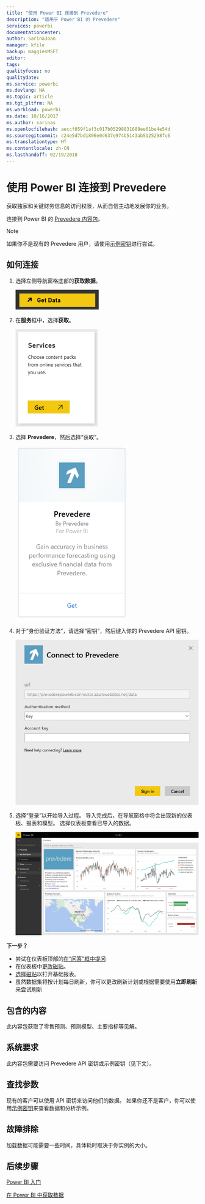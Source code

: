```yaml
---
title: "使用 Power BI 连接到 Prevedere"
description: "适用于 Power BI 的 Prevedere"
services: powerbi
documentationcenter: 
author: SarinaJoan
manager: kfile
backup: maggiesMSFT
editor: 
tags: 
qualityfocus: no
qualitydate: 
ms.service: powerbi
ms.devlang: NA
ms.topic: article
ms.tgt_pltfrm: NA
ms.workload: powerbi
ms.date: 10/16/2017
ms.author: sarinas
ms.openlocfilehash: aeccf059f1af3c017b05298831689ee61be4e54d
ms.sourcegitcommit: c24e5d7bd1806e0d637e974b5143ab5125298fc6
ms.translationtype: HT
ms.contentlocale: zh-CN
ms.lasthandoff: 02/19/2018
---
```

# <a name="connect-to-prevedere-with-power-bi"></a>使用 Power BI 连接到 Prevedere
获取独家和关键财务信息的访问权限，从而自信主动地发展你的业务。

连接到 Power BI 的 [ Prevedere 内容包](https://app.powerbi.com/getdata/services/prevedere)。

>[!NOTE]
>如果你不是现有的 Prevedere 用户，请使用[示例密钥](https://prevederepowerbiconnector.azurewebsites.net/static/learnmore.html)进行尝试。

## <a name="how-to-connect"></a>如何连接
1. 选择左侧导航窗格底部的**获取数据**。
   
   ![](media/service-connect-to-prevedere/getdata.png)
2. 在**服务**框中，选择**获取**。
   
   ![](media/service-connect-to-prevedere/services.png)
3. 选择 **Prevedere**，然后选择“获取”。
   
   ![](media/service-connect-to-prevedere/connect.png)
4. 对于“身份验证方法”，请选择“密钥”，然后键入你的 Prevedere API 密钥。
   
    ![](media/service-connect-to-prevedere/creds.png)
5. 选择“登录”以开始导入过程。 导入完成后，在导航窗格中将会出现新的仪表板、报表和模型。 选择仪表板查看已导入的数据。
   
     ![](media/service-connect-to-prevedere/dashboard.png)

**下一步？**

* 尝试在仪表板顶部的[在“问答”框中提问](power-bi-q-and-a.md)
* 在仪表板中[更改磁贴](service-dashboard-edit-tile.md)。
* [选择磁贴](service-dashboard-tiles.md)以打开基础报表。
* 虽然数据集将按计划每日刷新，你可以更改刷新计划或根据需要使用**立即刷新**来尝试刷新

## <a name="whats-included"></a>包含的内容
此内容包获取了零售预测、预测模型、主要指标等见解。

## <a name="system-requirements"></a>系统要求
此内容包需要访问 Prevedere API 密钥或示例密钥（见下文）。

## <a name="finding-parameters"></a>查找参数
<a name="FindingParams"></a>

现有的客户可以使用 API 密钥来访问他们的数据。 如果你还不是客户，你可以使用[示例密钥](https://prevederepowerbiconnector.azurewebsites.net/static/learnmore.html)来查看数据和分析示例。

## <a name="troubleshooting"></a>故障排除
加载数据可能需要一些时间，具体耗时取决于你实例的大小。

## <a name="next-steps"></a>后续步骤
[Power BI 入门](service-get-started.md)

[在 Power BI 中获取数据](service-get-data.md)

